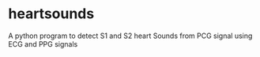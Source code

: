 # heartsounds
A python program to detect S1 and S2 heart Sounds from PCG signal using ECG and PPG signals

